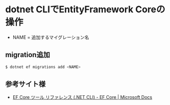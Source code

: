 # dotnet CLIでEntityFramework Coreの操作

* NAME = 追加するマイグレーション名

## migration追加

```sh
$ dotnet ef migrations add <NAME>
```

## 参考サイト様

* [EF Core ツール リファレンス \(\.NET CLI\) \- EF Core \| Microsoft Docs](https://docs.microsoft.com/ja-jp/ef/core/miscellaneous/cli/dotnet)